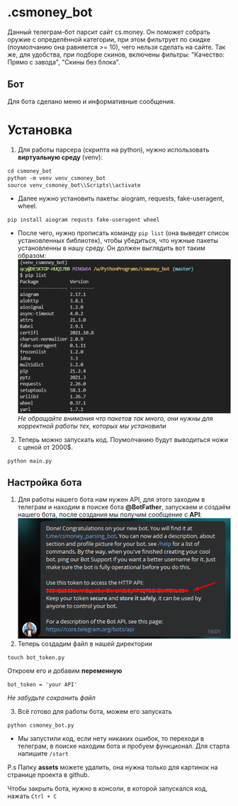 # .csmoney_bot
Данный телеграм-бот парсит сайт cs.money. Он поможет собрать оружие с определённой категории, при этом фильтрует по скидке (поумолчанию она равняется >= 10), чего нельзя сделать на сайте. Так же, для удобства, при подборе скинов, включены фильтры: "Качество: Прямо с завода", "Скины без блока".
## Бот
Для бота сделано меню и информативные сообщения.
# Установка 
1. Для работы парсера (скрипта на python), нужно использовать **виртуальную среду** (venv):
```
cd csmoney_bot
python -m venv venv_csmoney_bot
source venv_csmoney_bot\\Scripts\\activate
```
- Далее нужно установить пакеты: aiogram, requests, fake-useragent, wheel.
```
pip install aiogram requsts fake-useragent wheel
```
- После чего, нужно прописать команду ``` pip list ``` (она выведет список установленных библиотек), чтобы убедиться, что нужные пакеты установленны в нашу среду. Он должен выглядить вот таким образом: 
![pip list](/assets/images/pip_list.png)   
*Не обращайте внимания что пакетов так много, они нужны для корректной работы тех, которых мы установили* 

2. Теперь можно запускать код. Поумолчанию будут выводиться ножи с ценой от 2000$.
```
python main.py
```
## Настройка бота
1. Для работы нашего бота нам нужен API, для этого заходим в телеграм и находим в поиске бота **@BotFather**, запускаем и создаём нашего бота, после создания мы получим сообщение с **API**:  
![bot api](/assets/images/bot_api.png)  
2. Теперь создадим файл в нашей директории
```
touch bot_token.py
```
Откроем его и добавим **переменную**
```
bot_token = 'your API'
```
*Не забудьте сохранить файл*  

3. Всё готово для работы бота, можем его запускать
```
python csmoney_bot.py
```
- Мы запустили код, если нету никаких ошибок, то переходи в телеграм, в поиске находим бота и пробуем функционал. Для старта напишите ```/start```


P.s
Папку **assets** можете удалить, она нужна только для картинок на странице проекта в github.  
  
Чтобы закрыть бота, нужно в консоли, в которой запускался код, нажать ```Ctrl + C```
